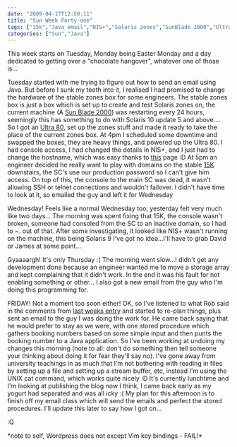 ```yaml
---
date: "2009-04-17T12:50:11"
title: "Sun Week Forty-one"
tags: ["15k","Java email","NIS+","Solaris zones","SunBlade 2000","Ultra 80","vi"]
categories: ["Sun","Java"]
---
```


This week starts on Tuesday, Monday being Easter Monday and a day dedicated to getting over a "chocolate hangover", whatever one of those is...

Tuesday started with me trying to figure out how to send an email using Java. But before I sunk my teeth into it, I realised I had promised to change the hardware of the stable zones box for some engineers.
The stable zones box is just a box which is set up to create and test Solaris zones on, the current machine (A [Sun Blade 2000][1]) was restarting every 24 hours, seemingly this has something to do with Solaris 10 update 5 and above....
So I got an [Ultra 80][2], set up the zones stuff and made it ready to take the place of the current zones box. At 4pm I scheduled some downtime and swapped the boxes, they are heavy things, and powered up the Ultra 80. I had console access, I had changed the details in NIS+, and I just had to change the hostname, which was easy thanks to [this][3] page :D
At 5pm an engineer decided he really want to play with domains on the stable [15K][4] downstairs, the SC's use our production password so I can't give him access. On top of this, the console to the main SC was dead, it wasn't allowing SSH or telnet connections and wouldn't failover. I didn't have time to look at it, so emailed the guy and left it for Wednesday

Wednesday! Feels like a normal Wednesday too, yesterday felt very much like two days...
The morning was spent fixing that 15K, the console wasn't broken, someone had consoled from the SC to an inactive domain, so I had to ~. out of that. After some investigating, it looked like NIS+ wasn't running on the machine, this being Solaris 9 I've got no idea...I'll have to grab David or James at some point...

Gyaaaargh! It's only Thursday :(
The morning went slow...I didn't get any development done because an engineer wanted me to move a storage array and kept complaining that it didn't work. In the end it was his fault for not enabling something or other...
I also got a new email from the guy who I'm doing this programming for.

FRIDAY! Not a moment too soon either!
OK, so I've listened to what Rob said in the comments from [last weeks entry][5] and started to re-plan things, plus sent an email to the guy I was doing the work for. He came back saying that he would prefer to stay as we were, with one stored procedure which gathers booking numbers based on some simple input and then punts the booking number to a Java application. So I've been working at undoing my changes this morning (note to all: don't do something then tell someone your thinking about doing it for fear they'll say no).
I've gone away from university teachings in as much that I'm not bothering with reading in files by setting up a file and setting up a stream buffer, etc, instead I'm using the UNIX cat command, which works quite nicely :D
It's currently lunchtime and I'm looking at publishing the blog now I think, I came back early as my yogurt had separated and was all icky :( My plan for this afternoon is to finish off my email class which will send the emails and perfect the stored procedures.
I'll update this later to say how I got on...

:Q

\*note to self, Wordpress does not except Vim key bindings - FAIL!\*

  [1]: http://sunsolve.sun.com/handbook_pub/Systems/SunBlade2000/images/SunBlade2000.jpg
  [2]: http://sunsolve.sun.com/handbook_pub/Systems/U80/images/U80.gif
  [3]: http://forums.devshed.com/unix-help-35/changing-hostname-and-ip-on-solaris-10t-343047.html
  [4]: http://sunsolve.sun.com/handbook_pub/Systems/SunFire15K_shared/images/SunFire15K.jpg
  [5]: /2009/04/09/sun-week-forty/
